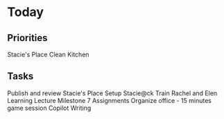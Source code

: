 # Today


## Priorities

Stacie's Place
Clean Kitchen


## Tasks

Publish and review Stacie's Place
Setup Stacie@ck
Train Rachel and Elen
Learning Lecture
Milestone 7 Assignments
Organize office - 15 minutes game session
Copilot Writing

